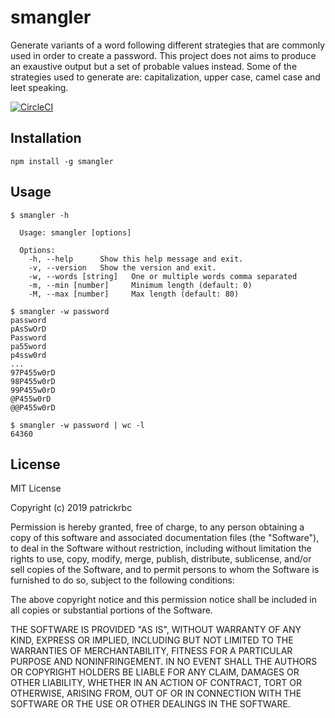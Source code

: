 # smangler
Generate variants of a word following different strategies that are commonly
used in order to create a password. This project does not aims to produce an
exaustive output but a set of probable values instead. Some of the strategies
used to generate are: capitalization, upper case, camel case and leet speaking.

[![CircleCI](https://circleci.com/gh/patrickrbc/smangler.svg?style=svg)](https://circleci.com/gh/patrickrbc/smangler)

## Installation
```
npm install -g smangler
```


## Usage

```
$ smangler -h

  Usage: smangler [options]

  Options:
    -h, --help      Show this help message and exit.
    -v, --version   Show the version and exit.
    -w, --words [string]   One or multiple words comma separated
    -m, --min [number]     Minimum length (default: 0)
    -M, --max [number]     Max length (default: 80)

$ smangler -w password
password
pAsSwOrD
Password
pa55word
p4ssw0rd
...
97P455w0rD
98P455w0rD
99P455w0rD
@P455w0rD
@@P455w0rD

$ smangler -w password | wc -l
64360

```

## License
MIT License

Copyright (c) 2019 patrickrbc

Permission is hereby granted, free of charge, to any person obtaining a copy
of this software and associated documentation files (the "Software"), to deal
in the Software without restriction, including without limitation the rights
to use, copy, modify, merge, publish, distribute, sublicense, and/or sell
copies of the Software, and to permit persons to whom the Software is
furnished to do so, subject to the following conditions:

The above copyright notice and this permission notice shall be included in all
copies or substantial portions of the Software.

THE SOFTWARE IS PROVIDED "AS IS", WITHOUT WARRANTY OF ANY KIND, EXPRESS OR
IMPLIED, INCLUDING BUT NOT LIMITED TO THE WARRANTIES OF MERCHANTABILITY,
FITNESS FOR A PARTICULAR PURPOSE AND NONINFRINGEMENT. IN NO EVENT SHALL THE
AUTHORS OR COPYRIGHT HOLDERS BE LIABLE FOR ANY CLAIM, DAMAGES OR OTHER
LIABILITY, WHETHER IN AN ACTION OF CONTRACT, TORT OR OTHERWISE, ARISING FROM,
OUT OF OR IN CONNECTION WITH THE SOFTWARE OR THE USE OR OTHER DEALINGS IN THE
SOFTWARE.
